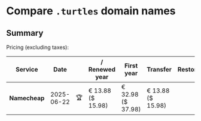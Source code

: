# Compare `.turtles` domain names

## Summary

Pricing (excluding taxes):

| Service | Date |  | / Renewed year | First year | Transfer | Restoration |
|--|--|--|--|--|--|--|
| **Namecheap** | 2025-06-22 | 🏆 | € 13.88<br>($ 15.98) | € 32.98<br>($ 37.98) | € 13.88<br>($ 15.98) |  |
